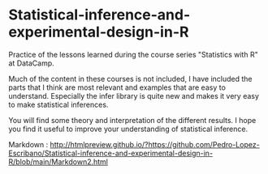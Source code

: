 # Statistical-inference-and-experimental-design-in-R
Practice of the lessons learned during the course series "Statistics with R" at DataCamp.

Much of the content in these courses is not included, I have included the parts that I think are most relevant and examples that are easy to understand. Especially the infer library is quite new and makes it very easy to make statistical inferences.

You will find some theory and interpretation of the different results. 
I hope you find it useful to improve your understanding of statistical inference.

Markdown : http://htmlpreview.github.io/?https://github.com/Pedro-Lopez-Escribano/Statistical-inference-and-experimental-design-in-R/blob/main/Markdown2.html
